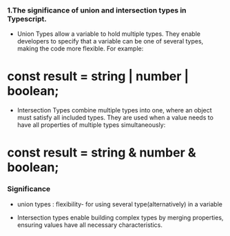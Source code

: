 ### 1.The significance of union and intersection types in Typescript.

- Union Types allow a variable to hold multiple types. They enable developers to specify that a variable can be one of several types, making the code more flexible. For example:
# const result = string | number | boolean;


- Intersection Types combine multiple types into one, where an object must satisfy all included types. They are used when a value needs to have all properties of multiple types simultaneously:
# const result = string & number & boolean;


### Significance
- union types : flexibility- for using several type(alternatively) in a variable

- Intersection types enable building complex types by merging properties, ensuring values have all necessary characteristics.


